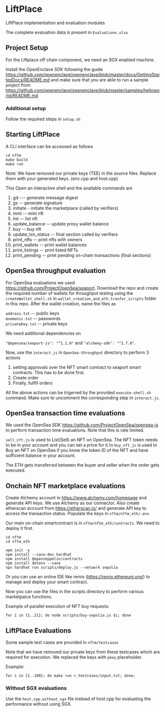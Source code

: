 # LiftPlace
LiftPlace implementation and evaluation modules

The complete evaluation data is present in `Evaluations.xlsx`

## Project Setup
For the Liftplace off chain component, we need an SGX enabled machine.

Install the OpenEnclave SDK following the guide https://github.com/openenclave/openenclave/blob/master/docs/GettingStartedDocs/README.md
and make sure that you are able to run a sample project from https://github.com/openenclave/openenclave/blob/master/samples/helloworld/README.md

### Additional setup
Follow the required steps in `setup.sh`

## Starting LiftPlace
A CLI interface can be accessed as follows

```shell
cd nftm
make build
make run
```

Note: We have removed our private keys (TEE) in the source files. Replace them with 
your generated keys. (enc.cpp and host.cpp) 

This Open an interactive shell and the available commands are

1. gd --- generate message digest
2. gs -- generate signature
3. initiate - initiate the marketplace (called by verifiers)
4. mint -- mint nft
5. list -- list nft
6. update_balance -- update proxy wallet balance
7. buy -- buy nft
8. update_txn_status -- final section called by verifiers
9. print_nfts -- print nfts with owners
10. print_wallets -- print wallet balances
11. print_listings -- print listed NFTs
12. print_pending -- print pending on-chain transactions (final sections)

## OpenSea throughput evaluation
For OpenSea evaluations we used https://github.com/ProjectOpenSea/seaport. 
Download the repo and create the required number of wallets for throughput testing 
using the `createWallet_shell.sh` in `wallet_creation_and_eth_tranfer_scripts` folder 
in this repo. After the wallet creation, name the files as 

`address.txt` -- public keys <br>
`mnemonic.txt` -- passwords <br>
`privateKey.txt` -- private keys <br>

We need additional dependencies on 

`"@opensea/seaport-js": "^1.1.0"` and `"alchemy-sdk": "^2.7.0"`.

Now, use the `interact.js` in `OpenSea-throughput` directory to perform 3 actions
1. setting approvals over the NFT smart contract to seaport smart contracts. This has to be done first.
2. Create order
3. Finally, fullfil orders

All the above actions can be trigerred by the provided `execute-shell.sh` command.
Make sure to uncomment the corresponding step in `interact.js`.

## OpenSea transaction time evaluations
We used the OpenSea SDK https://github.com/ProjectOpenSea/opensea-js to perform transaction time 
evaluations. Note that this is rate limited. 

`sell_nft.js` is used to List(Sell) an NFT on OpenSea. The NFT token needs to be in your account and you can set a price for it.\n
`buy_nft.js` is used to Buy an NFT on OpenSea if you know the token ID of the NFT and have sufficient balance in your account.

The ETH gets transferred between the buyer and seller when the order gets executed.

## Onchain NFT marketplace evaluations 
Create Alchemy account in https://www.alchemy.com/homepage and generate API keys.
We use Alchemy as our connector. Also create etherscan account from https://etherscan.io/
and generate API key to access the transaction status. Populate the keys in 
`nftm/nftm_eth/.env`

Our main on-chain smartcontract is in `nftm/nftm_eth/contracts`. We need to deploy it first.

```shell
cd nftm
cd nftm_eth

npm init -y
npm install --save-dev hardhat
npm install @openzeppelin/contracts
npm install dotenv --save
npx hardhat run scripts/deploy.js --network sepolia
```

Or you can use an online IDE like remix (https://remix.ethereum.org/) to manage and deploy your smart contract.

Now you can use the files in the scripts directory to perform various marketpalce functions.

Example of parallel execution of NFT buy requests:
```shell
for i in {1..21}; do node scripts/buy-sepolia.js $i; done
```


## LiftPlace Evaluations
Some sample test cases are provided in `nftm/testcases`

Note that we have removed our private keys from these testcases which are required 
for execution. We replaced the keys with `pkey` placeholder.

Example:
```shell
for i in {1..100}; do make run < testcases/input.txt; done;
```

### Without SGX evaluations
Use the `host.cpp.without_sgx` file instead of host.cpp for evaluating the performance 
without using SGX.
